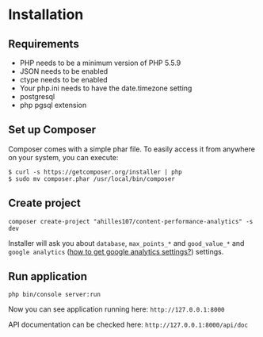 # Installation

## Requirements

* PHP needs to be a minimum version of PHP 5.5.9
* JSON needs to be enabled
* ctype needs to be enabled
* Your php.ini needs to have the date.timezone setting
* postgresql
* php pgsql extension

## Set up Composer

Composer comes with a simple phar file. To easily access it from anywhere on your system, you can execute:

```
$ curl -s https://getcomposer.org/installer | php
$ sudo mv composer.phar /usr/local/bin/composer
```

## Create project

```
composer create-project "ahilles107/content-performance-analytics" -s dev
```
Installer will ask you about `database`, `max_points_*` and `good_value_*` and `google analytics` ([how to get google analytics settings?](../doc/google_analytics_authentication.md)) settings.

## Run application

```
php bin/console server:run
```
Now you can see application running here: `http://127.0.0.1:8000`

API documentation can be checked here: `http://127.0.0.1:8000/api/doc`
